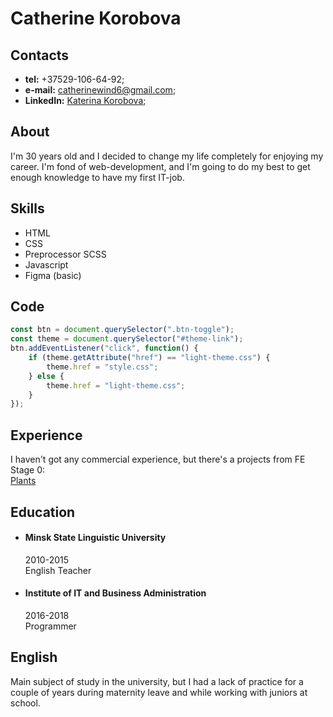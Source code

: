 # Catherine Korobova

## Contacts

- **tel:** +37529-106-64-92;
- **e-mail:** catherinewind6@gmail.com;
- **LinkedIn:** [Katerina Korobova](https://www.linkedin.com/in/katerina-korobova);

## About

I'm 30 years old and I decided to change my life completely for enjoying my career. I'm fond of web-development, and I'm going to do my best to get enough knowledge to have my first IT-job.
## Skills

- HTML
- CSS
- Preprocessor SCSS
- Javascript
- Figma (basic)

## Code

```javascript
const btn = document.querySelector(".btn-toggle");
const theme = document.querySelector("#theme-link");
btn.addEventListener("click", function() {
    if (theme.getAttribute("href") == "light-theme.css") {
        theme.href = "style.css";
    } else {
        theme.href = "light-theme.css";
    }
});
```

## Experience

I haven't got any commercial experience, but there's a projects from FE Stage 0:
<br/>
[Plants](https://catherine-wind.github.io/plants/) 
## Education

- #### Minsk State Linguistic University

  2010-2015<br/>
  English Teacher

- #### Institute of IT and Business Administration
  2016-2018<br/>
  Programmer

## English

Main subject of study in the university, but I had a lack of practice for a couple of years during maternity leave and while working with juniors at school.
